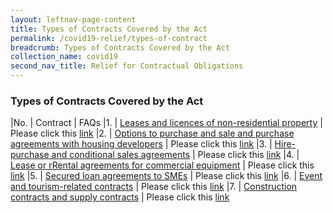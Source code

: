 ```yaml
---
layout: leftnav-page-content
title: Types of Contracts Covered by the Act
permalink: /covid19-relief/types-of-contract
breadcrumb: Types of Contracts Covered by the Act
collection_name: covid19
second_nav_title: Relief for Contractual Obligations
---
```

### Types of Contracts Covered by the Act ###

|No. | Contract | FAQs
|1. | [Leases and licences of non-residential property](/files/5-Non-residential.pdf) | Please click this [link](https://www.mlaw.gov.sg/covid19-relief/faq/lease-licence)
|2. | [Options to purchase and sale and purchase agreements with housing developers](/files/6-Buyers.pdf) | Please click this [link](https://www.mlaw.gov.sg/covid19-relief/faq/otps-and-s-and-p-agreements)
|3. | [Hire-purchase and conditional sales agreements](/files/4-Hirers.pdf) | Please click this [link](https://www.mlaw.gov.sg/covid19-relief/faq/hire-purchase-agreements)
|4. | [Lease or rRental agreements for commercial equipment](/files/7-Renters.pdf) | Please click this [link](https://www.mlaw.gov.sg/covid19-relief/faq/rental-agreements)
|5. | [Secured loan agreements to SMEs](/files/1-Secured-loans.pdf) | Please click this [link](https://www.mlaw.gov.sg/covid19-relief/faq/sme-loans)
|6. | [Event and tourism-related contracts](/files/3-Event-tourism-related.pdf) | Please click this [link](https://www.mlaw.gov.sg/covid19-relief/faq/event-or-tourism-related-contract)
|7. | [Construction contracts and supply contracts](/files/2-Construction-contractors-suppliers.pdf) | Please click this [link](https://www.mlaw.gov.sg/covid19-relief/faq/construction)
